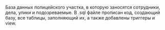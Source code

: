 База данных полицейского участка, в которую заносятся сотрудники, дела, улики и подозреваемые.
В .sql файле прописан код, создающий базу, все таблицы, заполняющий их, а также добавлены триггеры и view.
